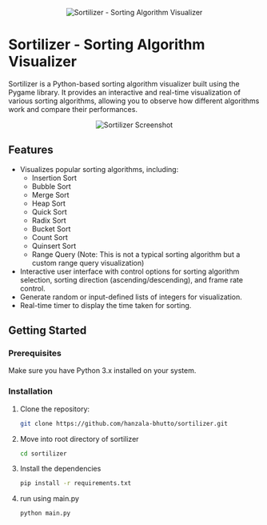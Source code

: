 <p align="center">
  <img src="./screenshots/sortilizer-banner.png" alt="Sortilizer - Sorting Algorithm Visualizer" />
</p>

# Sortilizer - Sorting Algorithm Visualizer

Sortilizer is a Python-based sorting algorithm visualizer built using the Pygame library. It provides an interactive and real-time visualization of various sorting algorithms, allowing you to observe how different algorithms work and compare their performances.

<p align="center">
  <img src="./screenshots/sortilizer-screenshot.png" alt="Sortilizer Screenshot" />
</p>

## Features

- Visualizes popular sorting algorithms, including:
  - Insertion Sort
  - Bubble Sort
  - Merge Sort
  - Heap Sort
  - Quick Sort
  - Radix Sort
  - Bucket Sort
  - Count Sort
  - Quinsert Sort
  - Range Query (Note: This is not a typical sorting algorithm but a custom range query visualization)
- Interactive user interface with control options for sorting algorithm selection, sorting direction (ascending/descending), and frame rate control.
- Generate random or input-defined lists of integers for visualization.
- Real-time timer to display the time taken for sorting.

## Getting Started

### Prerequisites

Make sure you have Python 3.x installed on your system.

### Installation

1. Clone the repository:
   ```sh
   git clone https://github.com/hanzala-bhutto/sortilizer.git
2. Move into root directory of sortilizer
   ```sh
   cd sortilizer
3. Install the dependencies
   ```sh 
   pip install -r requirements.txt
4. run using main.py
   ```sh
   python main.py
